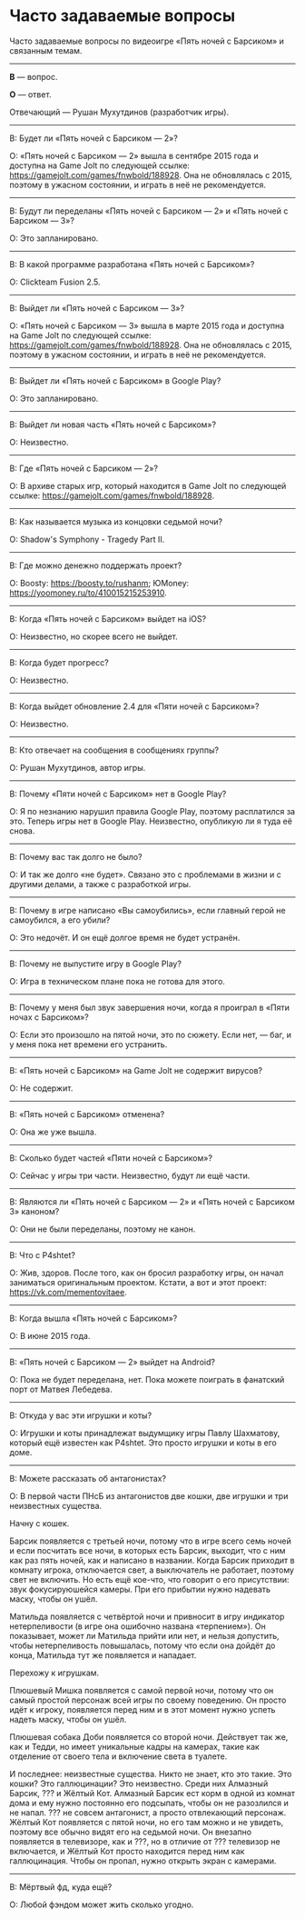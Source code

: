 # Часто задаваемые вопросы

Часто задаваемые вопросы по видеоигре «Пять ночей с Барсиком» и связанным темам.

---

**В** — вопрос.

**О** — ответ.

Отвечающий — Рушан Мухутдинов (разработчик игры).

---

В: Будет ли «Пять ночей с Барсиком — 2»?

О: «Пять ночей с Барсиком — 2» вышла в сентябре 2015 года и доступна на Game Jolt по следующей ссылке: https://gamejolt.com/games/fnwbold/188928. Она не обновлялась с 2015, поэтому в ужасном состоянии, и играть в неё не рекомендуется.

---

В: Будут ли переделаны «Пять ночей с Барсиком — 2» и «Пять ночей с Барсиком — 3»?

О: Это запланировано.

---

В: В какой программе разработана «Пять ночей с Барсиком»?

О: Clickteam Fusion 2.5.

---

В: Выйдет ли «Пять ночей с Барсиком — 3»?

О: «Пять ночей с Барсиком — 3» вышла в марте 2015 года и доступна на Game Jolt по следующей ссылке: https://gamejolt.com/games/fnwbold/188928. Она не обновлялась с 2015, поэтому в ужасном состоянии, и играть в неё не рекомендуется.

---

В: Выйдет ли «Пять ночей с Барсиком» в Google Play?

О: Это запланировано.

---

В: Выйдет ли новая часть «Пять ночей с Барсиком»?

О: Неизвестно.

---

В: Где «Пять ночей с Барсиком — 2»?

О: В архиве старых игр, который находится в Game Jolt по следующей ссылке: https://gamejolt.com/games/fnwbold/188928.

---

В: Как называется музыка из концовки седьмой ночи?

О: Shadow's Symphony - Tragedy Part II.

---

В: Где можно денежно поддержать проект?

О: Boosty: https://boosty.to/rushanm; ЮMoney: https://yoomoney.ru/to/410015215253910.

---

В: Когда «Пять ночей с Барсиком» выйдет на iOS?

О: Неизвестно, но скорее всего не выйдет.

---

В: Когда будет прогресс?

О: Неизвестно.

---

В: Когда выйдет обновление 2.4 для «Пяти ночей с Барсиком»?

О: Неизвестно.

---

В: Кто отвечает на сообщения в сообщениях группы?

О: Рушан Мухутдинов, автор игры.

---

В: Почему «Пяти ночей с Барсиком» нет в Google Play?

О: Я по незнанию нарушил правила Google Play, поэтому расплатился за это. Теперь игры нет в Google Play. Неизвестно, опубликую ли я туда её снова.

---

В: Почему вас так долго не было?

О: И так же долго «не будет». Связано это с проблемами в жизни и с другими делами, а также с разработкой игры.

---

В: Почему в игре написано «Вы самоубились», если главный герой не самоубился, а его убили?

О: Это недочёт. И он ещё долгое время не будет устранён.

---

В: Почему не выпустите игру в Google Play?

О: Игра в техническом плане пока не готова для этого.

---

В: Почему у меня был звук завершения ночи, когда я проиграл в «Пяти ночах с Барсиком»?

О: Если это произошло на пятой ночи, это по сюжету. Если нет, — баг, и у меня пока нет времени его устранить.

---

В: «Пять ночей с Барсиком» на Game Jolt не содержит вирусов?

О: Не содержит.

---

В: «Пять ночей с Барсиком» отменена?

О: Она же уже вышла.

---

В: Сколько будет частей «Пяти ночей с Барсиком»?

О: Сейчас у игры три части. Неизвестно, будут ли ещё части.

---

В: Являются ли «Пять ночей с Барсиком — 2» и «Пять ночей с Барсиком 3» каноном?

О: Они не были переделаны, поэтому не канон.

---

В: Что с P4shtet?

О: Жив, здоров. После того, как он бросил разработку игры, он начал заниматься оригинальным проектом. Кстати, а вот и этот проект: https://vk.com/mementovitaee.

---

В: Когда вышла «Пять ночей с Барсиком»?

О: В июне 2015 года.

---

В: «Пять ночей с Барсиком — 2» выйдет на Android?

О: Пока не будет переделана, нет. Пока можете поиграть в фанатский порт от Матвея Лебедева.

---

В: Откуда у вас эти игрушки и коты?

О: Игрушки и коты принадлежат выдумщику игры Павлу Шахматову, который ещё известен как P4shtet. Это просто игрушки и коты в его доме.

---

В: Можете рассказать об антагонистах?

О: В первой части ПНсБ из антагонистов две кошки, две игрушки и три неизвестных существа.

Начну с кошек.

Барсик появляется с третьей ночи, потому что в игре всего семь ночей и если посчитать все ночи, в которых есть Барсик, выходит, что с ним как раз пять ночей, как и написано в названии. Когда Барсик приходит в комнату игрока, отключается свет, а выключатель не работает, поэтому свет не включить. Но есть ещё кое-что, что говорит о его присутствии: звук фокусируюшейся камеры. При его прибытии нужно надевать маску, чтобы он ушёл.

Матильда появляется с четвёртой ночи и привносит в игру индикатор нетерпеливости (в игре она ошибочно названа «терпением»). Он показывает, может ли Матильда прийти или нет, и нельзя допустить, чтобы нетерпеливость повышалась, потому что если она дойдёт до конца, Матильда тут же появляется и нападает.

Перехожу к игрушкам.

Плюшевый Мишка появляется с самой первой ночи, потому что он самый простой персонаж всей игры по своему поведению. Он просто идёт к игроку, появляется перед ним и в этот момент нужно успеть надеть маску, чтобы он ушёл.

Плюшевая собака Доби появляется со второй ночи. Действует так же, как и Тедди, но имеет уникальные кадры на камерах, такие как отделение от своего тела и включение света в туалете.

И последнее: неизвестные существа. Никто не знает, кто это такие. Это кошки? Это галлюцинации? Это неизвестно. Среди них Алмазный Барсик, ??? и Жёлтый Кот. Алмазный Барсик ест корм в одной из комнат дома и ему нужно постоянно его подсыпать, чтобы он не разозлился и не напал. ??? не совсем антагонист, а просто отвлекающий персонаж. Жёлтый Кот появляется с пятой ночи, но его там можно и не увидеть, поэтому все обычно видят его на седьмой ночи. Он внезапно появляется в телевизоре, как и ???, но в отличие от ??? телевизор не включается, и Жёлтый Кот просто находится перед ним как галлюцинация. Чтобы он пропал, нужно открыть экран с камерами.

---

В: Мёртвый фд, куда ещё?

О: Любой фэндом может жить сколько угодно.

